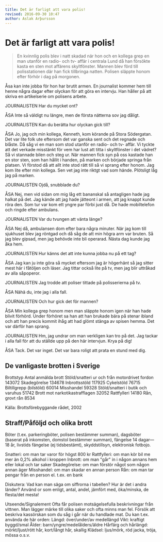 ```yaml
---
title: Det är farligt att vara polis!
revised: 2016-09-30 10:47 
author: Aslak Arþursson
---
```


Det är farligt att vara polis! 
==============================
<!-- 
farlig = dangerous, perilous
  -->

> En kvinnlig polis blev i natt skadad när hon och en kollega grep en man utanför en radio- och tv- affär i centrala Lund då han försökte kasta en sten mot affärens skyltfönster. Mannen blev förd till polisstationen där han fick tillbringa natten. Polisen släppte honom efter förhör i dag på morgonen.

<!-- 
kvinnlig = female
skadad = hurt, damaged, wounded
kollega = colleague (partner)
att gripa = catch, detain, arrest
utanför = outside
att försöka = to attempt, to try
att kasta = to throw
att skylta = to put up signs with some message; to advertise on bilboards
skyltfönster = shop window
att föra = to bring from one point to another
att tillbringa = to spend time
att släppa = to let go
ett förhör = interrogation
  -->

Åsa kan inte jobba för hon har brutit armen. En journalist kommer hem till henne några dagar efter olyckan för att göra en intervju. Han håller på att skriva en artikelserie om polisens arbete.
<!-- 
att bryta = to break
några = some
Att hålla på att skriva = be writing
är i färd med = hålla på
  -->

JOURNALISTEN
Har du mycket ont?

ÅSA
Inte så väldigt nu längre, men de första nätterna sov jag dåligt.
<!--
väldig = a lot, enormous
inte längre = no longer, not any more
  -->

JOURNALISTEN
Kan du berätta hur olyckan gick till?
<!-- 
att gå till = att hända, happen
  -->

ÅSA
Jo, jag och min kollega, Kenneth, kom körande på Stora Södergatan. Det var lite folk ute eftersom det var ganska sent och det regnade och blåste. Då såg vi en man som stod utanför en radio- och tv- affär. Vi tyckte att det verkade misstänkt för vem har lust att titta i skyltfönster i det vädret? Så vi stannade bilen och steg ur. När mannen fick syn på oss kastade han en stor sten, som han hållit i handen, på marken och började springa från platsen. Vi förstod då att allt inte stod rätt till så vi sprang efter honom. Jag kom lite efter min kollega. Sen vet jag inte riktgt vad som hände. Plötsligt låg jag på marken.

<!--
Jo = yes; used as a disagreement to a negative statement.
ganska = (adverb) pretty, quite, rather // Synonymer: tämligen, rätt (rätt så), någorlunda, någotsånär
att tycka = to think of, to have an opinion about
att verka = to seem as, appear, to have an appearance as of
misstänkt = suspicious?
lust = a keen interest
att stanna = to stay; 1. to remain at a place; 2. to stop; to cease moving; 3. (colloquial) to turn off (an engine); to stop (someone); to tell or force someone or something to stop (the more formal synonym is stoppa)
att stiga ur = to get out
en syn = a sight, a view
allt inte stod rätt till = doesn't stand right... something is wrong with this
  -->

JOURNALISTEN
Ojdå, snubblade du?
<!-- 
Ojdå = (vardagligt) uttrycker förvåning
att snubbla = (om person eller djur) vid gång eller löpning tappa balansen och (ofta) också falla omkull, särskilt då man (oväntat) stött emot något; Synonymer: snava
  -->

ÅSA
Nej, men vid sidan om mig låg ett bananskal så antagligen hade jag halkat på det. Jag kände att jag hade jätteont i armen, att jag knappt kunde röra den. Som tur var kom ett yngre par förbi just då. De hade mobiltelefon och ringde efter ambulans.
<!-- 
antagligen = probably, presumably
att halka = to slip
hal = slippery
knappt = hardly, scarcely
att röra = to move
ambulans = krankenwagen
Var var hennes poliskomradio?
  -->

JOURNALISTEN
Var du tvungen att vänta länge?
<!-- 
att tvinga = to force
  -->

ÅSA
Nej då, ambulansen dom efter bara några minuter. När jag kom till sjukhuset blev jag röntgad och då såg de att min högra arm var bruten. Så jag blev gipsad, men jag behövde inte bli operarad. Nästa dag kunde jag åka hem.
<!-- 
att röntga = to take an x-ray
högra = right (as in direction);
att gipsa = to put in plaster (to cast)
att bli operarad = to be operated on
  -->

JOURNALISTEN
Hur känns det att inte kunna jobba nu på ett tag?
<!--
ett tag = a while
  -->

ÅSA
Jag kan ju inte göra så mycket eftersom jag är högerhänt så jag sitter mest här i fåtöljen och läser. Jag tittar också lite på tv, men jag blir uttråkad av alla såpoperor.
<!--
högerhänt = icke-vänsterhänt
  -->

JOURNALISTEN
Jag trodde att poliser tittade på polisserierna på tv.

ÅSA
Nähä du, inte jag i alla fall.
<!--  
nähä = 1. uttrycker att man förstått ett negativt påstående; Antonymer: jaha, jaså; Synonymer: nähäpp (vardagligt); 2. (som en fråga) uttrycker förvåning och en viss grad av skepsis; 3. ett bestämt nej;
  -->

JOURNALISTEN
Och hur gick det för mannen?

ÅSA
Min kollega grep honom men man släppte honom igen när han hade blivit förhörd. Under förhöret sa han att han brukade bära på stenar ibland och att han precis kommit ihåg att had glömt stänga av spisen hemma. Det var därför han sprang.
<!-- 
brukade bära *på* stenar // varför `på`?
  -->

JOURNALISTEN
Hm, jag undrar om man verkligen kan tro på det. Jag tackar i alla fall för att du ställde upp på den här intervjun. Krya på dig!
<!-- 
verkligen = (adverb) really, in reality, actually, in fact; truly
ställa upp = i denna fall, delta ???
Krya på dig! = tillönskning att krya på sig;
  -->

ÅSA
Tack. Det var inget. Det var bara roligt att prata en stund med dig.



De vanligaste brotten i Sverige
-------------------------------
Brottstyp                                     Antal anmälda brott
Stöld/snatteri ur och från motordrivet fordon        143072
Skadegörelse                                         134678
Inbrottsstöld                                        117925
Cykelstöld                                            76715
Biltillgrepp (bilstöld)                               60014
Misshandel                                            59328
Stöld/snatteri i butik och varuhus                    51742
Brott mot narkotikastrafflagen                        32052
Rattfylleri                                           14180
Rån, grovt rån                                         8534

Källa: Brottsförebyggande rådet, 2002


Straff/Påföljd och olika brott
------------------------------

Böter (t.ex. parkeringböter, polisen bestämmer summan), dagsböter (baserat på inkomsten, domstol bestämmer summan), fängelse 14 dagar—18 år, livstids fängelse (ej tidsbestämt), skyddstillsyn, elektronisk fotbojo.

Snatteri: om man tar varor för högst 800 kr
Rattfylleri: om man kör bil me mer än 0,2% alkohol i kroppen
Inbrott: om man "går" in i någon annans hem eller lokal och tar saker
Skadegörelse: om man förstör något som någon annan äger
Misshandel: om man skadar en annan person
Rån: om man tar pengar från en person el. t.ex. en bank


Diskutera: Vad kan man säga om siffrorna i tabellen? Hur är det i andra länder? Använd or som enligt, antal, andel, jämfört med, öka/minska, de flesta/det mesta!

Utseende/Signalement
Ofta får polisen motsägelsefulla beskrivningar från vittnen. Man lägger märke till olika saker och ofta minns man fel. Försök att beskriva kassörskan som du såg i går när du handlade mat. Du kan t.ex. använda de här orden:
Längd: över/under/av medellängd
Vikt: kraftigt byggd/smal
Ålder: barn/yngre/medelålders/äldre
Hårfärg och hårlängd: mörkt/ljust/rött hår, kort/långt hår, skallig
Klädsel: ljus/mörk, röd jacka, tröja, mössa o.s.v.

